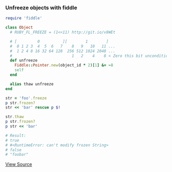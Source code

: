### Unfreeze objects with fiddle

```ruby
require 'fiddle'

class Object
  # RUBY_FL_FREEZE = (1<<11) http://git.io/v8WEt

  # [         0          ][        1        ]
  #  0 1 2 3  4  5  6   7    8   9   10   11 ...
  #  1 2 4 8 16 32 64 128  256 512 1024 2048 ...
  #                          1   2    4    8 < Zero this bit unconditionally.
  def unfreeze
    Fiddle::Pointer.new(object_id * 2)[1] &= ~8
    self
  end

  alias thaw unfreeze
end

str = 'foo'.freeze
p str.frozen?
str << 'bar' rescue p $!

str.thaw
p str.frozen?
p str << 'bar'

# Result:
# true
# #<RuntimeError: can't modify frozen String>
# false
# "foobar"

```

[View Source](source_code/unfreeze_objects_with_fiddle.rb)

